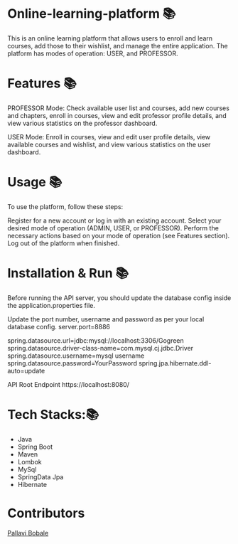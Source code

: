 # Online-learning-platform 📚

This is an online learning platform that allows users to enroll and learn courses, add those to their wishlist, and manage the entire application. The platform has modes of operation: USER, and PROFESSOR.

# Features 📚

PROFESSOR Mode: Check available user list and courses, add new courses and chapters, enroll in courses, view and edit professor profile details, and view various statistics on the professor dashboard.

USER Mode: Enroll in courses, view and edit user profile details, view available courses and wishlist, and view various statistics on the user dashboard.


# Usage 📚
To use the platform, follow these steps:

Register for a new account or log in with an existing account.
Select your desired mode of operation (ADMIN, USER, or PROFESSOR).
Perform the necessary actions based on your mode of operation (see Features section).
Log out of the platform when finished.

# Installation & Run 📚
Before running the API server, you should update the database config inside the application.properties file.

Update the port number, username and password as per your local database config. server.port=8886

spring.datasource.url=jdbc:mysql://localhost:3306/Gogreen spring.datasource.driver-class-name=com.mysql.cj.jdbc.Driver spring.datasource.username=mysql username spring.datasource.password=YourPassword spring.jpa.hibernate.ddl-auto=update

API Root Endpoint https://localhost:8080/

# Tech Stacks:📚

* Java
* Spring Boot
* Maven
* Lombok
* MySql
* SpringData Jpa
* Hibernate

# Contributors 

 [Pallavi Bobale](https://github.com/Pallu27899)
